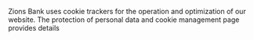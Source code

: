 Zions Bank uses cookie trackers for the operation and optimization of our website. The protection of personal data and cookie management page provides details

